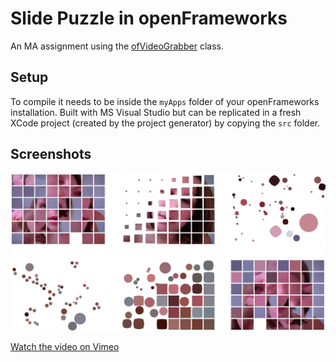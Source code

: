 # Slide Puzzle in openFrameworks

An MA assignment using the [ofVideoGrabber](http://openframeworks.cc/documentation/video/ofVideoGrabber/) class.

## Setup

To compile it needs to be inside the `myApps` folder of your openFrameworks installation. Built with MS Visual Studio but can be replicated in a fresh XCode project (created by the project generator) by copying the `src` folder.

## Screenshots

![Screenshots](/bin/data/screenshots.jpg?raw=true)

[Watch the video on Vimeo](https://vimeo.com/198070035)
